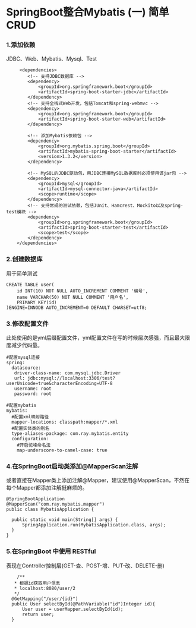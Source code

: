 # SpringBoot整合Mybatis (一) 简单CRUD

### 1.添加依赖  
  JDBC、Web、Mybatis、Mysql、Test
```
     <dependencies>
        <!-- 支持JDBC数据库 -->
        <dependency>
            <groupId>org.springframework.boot</groupId>
            <artifactId>spring-boot-starter-jdbc</artifactId>
        </dependency>
        <!-- 支持全栈式Web开发，包括Tomcat和spring-webmvc -->
        <dependency>
            <groupId>org.springframework.boot</groupId>
            <artifactId>spring-boot-starter-web</artifactId>
        </dependency>

        <!-- 添加Mybatis依赖包 -->
        <dependency>
            <groupId>org.mybatis.spring.boot</groupId>
            <artifactId>mybatis-spring-boot-starter</artifactId>
            <version>1.3.2</version>
        </dependency>

        <!-- MySQL的JDBC驱动包，用JDBC连接MySQL数据库时必须使用该jar包 -->
        <dependency>
            <groupId>mysql</groupId>
            <artifactId>mysql-connector-java</artifactId>
            <scope>runtime</scope>
        </dependency>
        <!-- 支持常规的测试依赖，包括JUnit、Hamcrest、Mockito以及spring-test模块 -->
        <dependency>
            <groupId>org.springframework.boot</groupId>
            <artifactId>spring-boot-starter-test</artifactId>
            <scope>test</scope>
        </dependency>
    </dependencies>
```

### 2.创建数据库  
  用于简单测试
```
CREATE TABLE user(
	id INT(10) NOT NULL AUTO_INCREMENT COMMENT '编号',
	name VARCHAR(50) NOT NULL COMMENT '用户名',
	PRIMARY KEY(id)
)ENGINE=INNODB AUTO_INCREMENT=0 DEFAULT CHARSET=utf8;
```

### 3.修改配置文件   
  此处使用的是yml后缀配置文件，yml配置文件在写的时候层次感强，而且最大限度减少代码量。
  ```
  #配置mysql连接
  spring:
    datasource:
     driver-class-name: com.mysql.jdbc.Driver
     url: jdbc:mysql://localhost:3306/test?userUnicode=true&characterEncoding=UTF-8
     username: root
     password: root

  #配置mybatis
  mybatis:
    #配置xml映射路径
    mapper-locations: classpath:mapper/*.xml
    #配置实体类的别名
    type-aliases-package: com.ray.mybatis.entity
    configuration:
      #开启驼峰命名法
      map-underscore-to-camel-case: true
  ```

### 4.在SpringBoot启动类添加@MapperScan注解  
  或者直接在Mapper类上添加注解@Mapper，建议使用@MapperScan，不然在每个Mapper都添加注解挺麻烦的。
  ```
  @SpringBootApplication
  @MapperScan("com.ray.mybatis.mapper")
  public class MybatisApplication {

    public static void main(String[] args) {
        SpringApplication.run(MybatisApplication.class, args);
    }
  }
  ```
  
### 5.在SpringBoot 中使用 RESTful  
  表现在Controller控制层(GET-查、POST-增、PUT-改、DELETE-删)
  ```
      /**
     * 根据id获取用户信息
     * localhost:8080/user/2
     */
    @GetMapping("/user/{id}")
    public User selectById(@PathVariable("id")Integer id){
        User user = userMapper.selectById(id);
        return user;
    }
  ```
